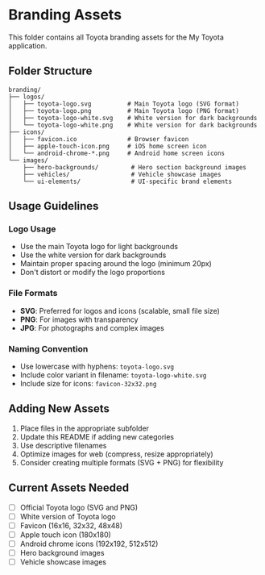 # Branding Assets

This folder contains all Toyota branding assets for the My Toyota application.

## Folder Structure

```
branding/
├── logos/
│   ├── toyota-logo.svg          # Main Toyota logo (SVG format)
│   ├── toyota-logo.png          # Main Toyota logo (PNG format)
│   ├── toyota-logo-white.svg    # White version for dark backgrounds
│   └── toyota-logo-white.png    # White version for dark backgrounds
├── icons/
│   ├── favicon.ico              # Browser favicon
│   ├── apple-touch-icon.png     # iOS home screen icon
│   └── android-chrome-*.png     # Android home screen icons
└── images/
    ├── hero-backgrounds/         # Hero section background images
    ├── vehicles/                 # Vehicle showcase images
    └── ui-elements/              # UI-specific brand elements
```

## Usage Guidelines

### Logo Usage
- Use the main Toyota logo for light backgrounds
- Use the white version for dark backgrounds
- Maintain proper spacing around the logo (minimum 20px)
- Don't distort or modify the logo proportions

### File Formats
- **SVG**: Preferred for logos and icons (scalable, small file size)
- **PNG**: For images with transparency
- **JPG**: For photographs and complex images

### Naming Convention
- Use lowercase with hyphens: `toyota-logo.svg`
- Include color variant in filename: `toyota-logo-white.svg`
- Include size for icons: `favicon-32x32.png`

## Adding New Assets

1. Place files in the appropriate subfolder
2. Update this README if adding new categories
3. Use descriptive filenames
4. Optimize images for web (compress, resize appropriately)
5. Consider creating multiple formats (SVG + PNG) for flexibility

## Current Assets Needed

- [ ] Official Toyota logo (SVG and PNG)
- [ ] White version of Toyota logo
- [ ] Favicon (16x16, 32x32, 48x48)
- [ ] Apple touch icon (180x180)
- [ ] Android chrome icons (192x192, 512x512)
- [ ] Hero background images
- [ ] Vehicle showcase images
